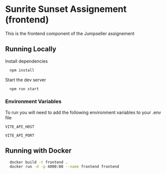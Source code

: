 # Sunrite Sunset Assignement (frontend)

This is the frontend component of the Jumpseller assignement

## Running Locally

Install dependencies

```bash
  npm install
```

Start the dev server

```bash
  npm run start
```

### Environment Variables

To run you will need to add the following environment variables to your .env file

`VITE_API_HOST`

`VITE_API_PORT`

## Running with Docker


```bash
  docker build -t frontend .
  docker run -d -p 4000:80 --name frontend frontend
```
